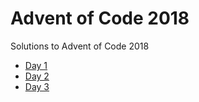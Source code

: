 # Advent of Code 2018
Solutions to Advent of Code 2018

- [Day 1](lib/day1)
- [Day 2](lib/day2)
- [Day 3](lib/day3)
